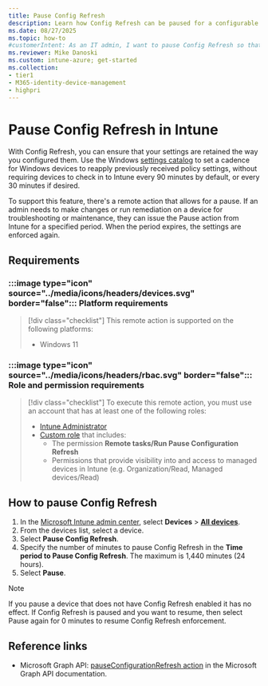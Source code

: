 ```yaml
---
title: Pause Config Refresh
description: Learn how Config Refresh can be paused for a configurable period of time, after which it's automatically re-enabled, or can be manually turned back on at any time by an IT administrator.
ms.date: 08/27/2025
ms.topic: how-to
#customerIntent: As an IT admin, I want to pause Config Refresh so that I can make changes or run remediation on a device for troubleshooting or maintenance.
ms.reviewer: Mike Danoski
ms.custom: intune-azure; get-started
ms.collection:
- tier1
- M365-identity-device-management
- highpri
---
```


# Pause Config Refresh in Intune

With Config Refresh, you can ensure that your settings are retained the way you configured them. Use the Windows [settings catalog](../configuration/settings-catalog.md) to set a cadence for Windows devices to reapply previously received policy settings, without requiring devices to check in to Intune every 90 minutes by default, or every 30 minutes if desired.

To support this feature, there's a remote action that allows for a pause. If an admin needs to make changes or run remediation on a device for troubleshooting or maintenance, they can issue the Pause action from Intune for a specified period. When the period expires, the settings are enforced again.

<!--It allows an Intune admin (or a custom role with this permission) to pause the periodic configuration refresh on a managed device.
This is typically used for troubleshooting scenarios where you don't want the device to reapply policies temporarily.
-->

## Requirements

### :::image type="icon" source="../media/icons/headers/devices.svg" border="false"::: Platform requirements

> [!div class="checklist"]
> This remote action is supported on the following platforms:
>
> - Windows 11

### :::image type="icon" source="../media/icons/headers/rbac.svg" border="false"::: Role and permission requirements

> [!div class="checklist"]
> To execute this remote action, you must use an account that has at least one of the following roles:
>
> - [Intune Administrator][ENT-R1]
> - [Custom role][INT-RC] that includes:
>   - The permission **Remote tasks/Run Pause Configuration Refresh**
>   - Permissions that provide visibility into and access to managed devices in Intune (e.g. Organization/Read, Managed devices/Read)

## How to pause Config Refresh

1. In the [Microsoft Intune admin center][INT-AC], select **Devices** > [**All devices**][INT-ALLD].
1. From the devices list, select a device.
1. Select **Pause Config Refresh**.
1. Specify the number of minutes to pause Config Refresh in the **Time period to Pause Config Refresh**. The maximum is 1,440 minutes (24 hours).
1. Select **Pause**.

> [!Note]
> If you pause a device that does not have Config Refresh enabled it has no effect.
> If Config Refresh is paused and you want to resume, then select Pause again for 0 minutes to resume Config Refresh enforcement.

## Reference links

- Microsoft Graph API: [pauseConfigurationRefresh action][GRAPH-1] in the Microsoft Graph API documentation.

<!--links-->

[INT-AC]: https://go.microsoft.com/fwlink/?linkid=2109431
[INT-ALLD]: https://go.microsoft.com/fwlink/?linkid=2333814
[ENT-R1]: /entra/identity/role-based-access-control/permissions-reference#intune-administrator
[INT-RC]: /intune/intune-service/fundamentals/create-custom-role
[GRAPH-1]: /graph/api/intune-devices-manageddevice-pauseconfigurationrefresh


